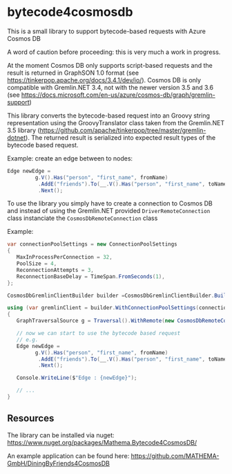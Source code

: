 ﻿# bytecode4cosmosdb

This is a small library to support bytecode-based requests with Azure Cosmos DB

A word of caution before proceeding: this is very much a work in progress.


At the moment Cosmos DB only supports script-based requests and the result is returned in GraphSON 1.0 format (see https://tinkerpop.apache.org/docs/3.4.1/dev/io/). 
Cosmos DB is only compatible with Gremlin.NET 3.4, not with the newer version 3.5 and 3.6 (see https://docs.microsoft.com/en-us/azure/cosmos-db/graph/gremlin-support)

This library converts the bytecode-based request into an Groovy string representation using the GroovyTranslator class taken from the Gremlin.NET 3.5 library (https://github.com/apache/tinkerpop/tree/master/gremlin-dotnet).
The returned result is serialized into expected result types of the bytecode based request.

Example: create an edge between to nodes:

```C#
Edge newEdge = 
         g.V().Has("person", "first_name", fromName)
          .AddE("friends").To(__.V().Has("person", "first_name", toName))
          .Next();
```


To use the library you simply have to create a connection to Cosmos DB and instead of using the Gremlin.NET provided ```DriverRemoteConnection``` class instanciate the ```CosmosDbRemoteConnection``` class

Example:

```C#
var connectionPoolSettings = new ConnectionPoolSettings
{
   MaxInProcessPerConnection = 32,
   PoolSize = 4,
   ReconnectionAttempts = 3,
   ReconnectionBaseDelay = TimeSpan.FromSeconds(1),
};

CosmosDbGremlinClientBuilder builder =CosmosDbGremlinClientBuilder.BuildClientForServer(cosmosHostname, cosmosPort, cosmosDatabase, cosmosAuthKey, cosmosCollection);

using (var gremlinClient = builder.WithConnectionPoolSettings(connectionPoolSettings).Create())
{
   GraphTraversalSource g = Traversal().WithRemote(new CosmosDbRemoteConnection(gremlinClient));

   // now we can start to use the bytecode based request
   // e.g.
   Edge newEdge = 
         g.V().Has("person", "first_name", fromName)
          .AddE("friends").To(__.V().Has("person", "first_name", toName))
          .Next();

   Console.WriteLine($"Edge : {newEdge}");

   // ... 
}
```



## Resources
The library can be installed via nuget: https://www.nuget.org/packages/Mathema.Bytecode4CosmosDB/

An example application can be found here: https://github.com/MATHEMA-GmbH/DiningByFriends4CosmosDB


